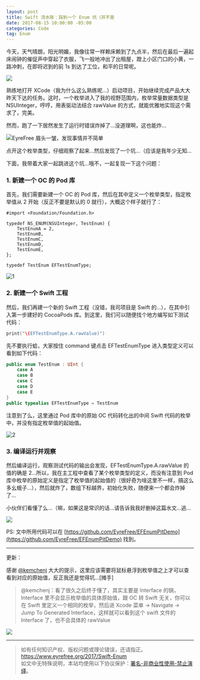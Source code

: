 ```yaml
---
layout: post
title: Swift 流水账：踩到一个 Enum 坑（并不是
date: 2017-08-15 10:00:00 -05:00
categories: Code
tag: Enum
---
```


今天，天气晴朗，阳光明媚，我像往常一样赖床赖到了九点半，然后在最后一遍起床闹钟的催促声中穿起了衣服，飞一般地冲出了出租屋，蹬上小区门口的小黄，一路冲刺，在即将迟到的前 1s 到达了工位，和平的日常呢。

![](/images/2017/Swift-Enum/1.png)

熟练地打开 XCode（我为什么这么熟练呢...）启动项目，开始继续完成产品大大昨天下达的任务。这时，一个枚举进入了我的视野范围内，枚举常量数据类型是 NSUInteger，哼哼，用表驱动法结合 rawValue 的方式，就能优雅地实现这个需求了，完美。

然而，跑了一下居然发生了运行时错误炸掉了...没道理啊，这也能炸...

![EyreFree 眉头一皱，发现事情并不简单](/images/2017/Swift-Enum/2.png)

点开这个枚举类型，仔细观察了起来...然后发现了一个坑...（应该是我年少无知...

下面，我带着大家一起跳进这个坑...哦不，一起复现一下这个问题：

### 1. 新建一个 OC 的 Pod 库

首先，我们需要新建一个 OC 的 Pod 库，然后在其中定义一个枚举类型，指定枚举值从 2 开始（反正不要是默认的 0 就行），大概这个样子就行了：

```objc
#import <Foundation/Foundation.h>

typedef NS_ENUM(NSUInteger, TestEnum) {
    TestEnumA = 2,
    TestEnumB,
    TestEnumC,
    TestEnumD,
    TestEnumE,
};

typedef TestEnum EFTestEnumType;
```

![1](/images/2017/Swift-Enum/3.png)

### 2. 新建一个 Swift 工程

然后，我们再建一个新的 Swift 工程（没错，我司项目是 Swift 的...），在其中引入第一步建好的 CocoaPods 库。到这里，我们可以随便找个地方编写如下测试代码：

```swift
print("\(EFTestEnumType.A.rawValue)")
```
先不要执行蛤，大家按住 command 键点击 EFTestEnumType 进入类型定义可以看到如下代码：

```swift
public enum TestEnum : UInt {
    case A
    case B
    case C
    case D
    case E
}
public typealias EFTestEnumType = TestEnum
```

注意到了么，这里通过 Pod 库中的原始 OC 代码转化出的中间 Swift 代码的枚举中，并没有指定枚举值的起始值。

![2](/images/2017/Swift-Enum/4.png)

### 3. 编译运行并观察

然后编译运行，观察测试代码的输出会发现，EFTestEnumType.A.rawValue 的值的确是 2...所以，我在主工程中查看了某个枚举类型的定义，而没有注意到 Pod 库中枚举的原始定义是指定了枚举值的起始值的（很好奇为啥这里不一样，搞这么多幺蛾子...），然后就炸了，数组下标越界，初始化失败，随便来一个都会炸掉了...

小伙伴们看懂了么...（嘛，如果这是常识的话...请告诉我我好删掉这篇水文...逃...

![](/images/2017/Swift-Enum/5.png)

PS: 文中所用代码可以在 [https://github.com/EyreFree/EFEnumPitDemo](https://github.com/EyreFree/EFEnumPitDemo) 找到。

---

更新：

感谢 [@kemchenj](http://www.weibo.com/kemchenj) 大大的提示，这里应该需要将鼠标悬浮到枚举值之上才可以查看到对应的原始值，反正我还是觉得坑...[摊手]

> @kemchenj：看了很久之后终于懂了，其实主要是 Interface 的锅，Interface 里不会显示枚举值的具体原始值，跟 OC 转 Swift 无关，你可以在 Swift 里定义一个相同的枚举，然后进 Xcode 菜单 -> Navigate -> Jump To Generated Interface，这样就可以看到这个 swift 文件的 Interface 了，也不会具体的 rawValue

![](/images/2017/Swift-Enum/6.png)

---

> 如有任何知识产权、版权问题或理论错误，还请指正。   
> https://www.eyrefree.org/2017/Swift-Enum   
> 如文中无特殊说明，本站均使用以下协议保护：[署名-非商业性使用-禁止演绎](http://creativecommons.org/licenses/by-nc-nd/3.0/cn/)。   
